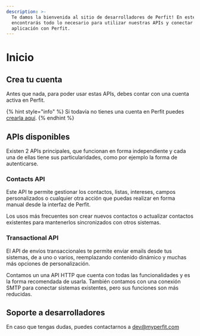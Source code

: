 ```yaml
---
description: >-
  Te damos la bienvenida al sitio de desarrolladores de Perfit! En este sitio
  encontrarás todo lo necesario para utilizar nuestras APIs y conectar tu
  aplicación con Perfit.
---
```


# Inicio

## Crea tu cuenta

Antes que nada, para poder usar estas APIs, debes contar con una cuenta activa en Perfit.

{% hint style="info" %}
Si todavía no tienes una cuenta en Perfit puedes [crearla aquí](https://app.myperfit.com/#signup).
{% endhint %}

## APIs disponibles

Existen 2 APIs principales, que funcionan en forma independiente y cada una de ellas tiene sus particularidades, como por ejemplo la forma de autenticarse.

### Contacts API

Este API te permite gestionar los contactos, listas, intereses, campos personalizados o cualquier otra acción que puedas realizar en forma manual desde la interfaz de Perfit.

Los usos más frecuentes son crear nuevos contactos o actualizar contactos existentes para mantenerlos sincronizados con otros sistemas.

### Transactional API

El API de envíos transaccionales te permite enviar emails desde tus sistemas, de a uno o varios, reemplazando contenido dinámico y muchas más opciones de personalización. 

Contamos un una API HTTP que cuenta con todas las funcionalidades y  es la forma recomendada de usarla. También contamos con una conexión SMTP para conectar sistemas existentes, pero sus funciones son más reducidas.

## Soporte a desarrolladores

En caso que tengas dudas, puedes contactarnos a [dev@myperfit.com](mailto:dev@myperfit.com)

